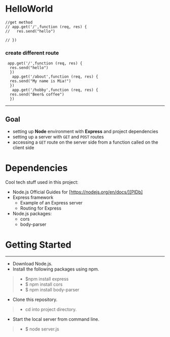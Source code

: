  # HelloWorld

``` 
//get method
// app.get('/',function (req, res) {
//   res.send("hello") 
 
// })
```
### create different route
```
 app.get('/',function (req, res) {
  res.send("hello") 
  })
   app.get('/about',function (req, res) {
  res.send("My name is Mia!") 
  })
   app.get('/hobby',function (req, res) {
  res.send("Beer& coffee") 
  })
```

 ---
 ## Goal
- setting up **Node** environment with **Express** and project dependencies
- setting up a server with `GET` and `POST` routes
- accessing a `GET` route on the server side from a function called on the client side

# Dependencies
Cool tech stuff used in this project:

- Node.js
    Official Guides for  [https://nodejs.org/en/docs/][PlDb]
- Express framework
    - Example of an Express server
    - Routing for Express
- Node.js packages:
    - cors
    - body-parser

# Getting Started
---

- Download Node.js.
- Install the following packages using npm.
>- $npm install express
>- $ npm install cors
>- $ npm install body-parser



- Clone this repository.
>- cd into project directory.
- Start the local server from command line.

>- $ node server.js